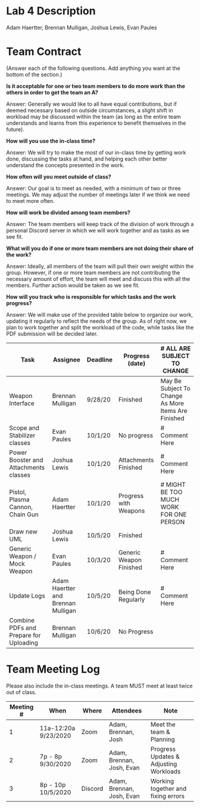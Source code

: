 # Lab 4 Description

Adam Haertter, Brennan Mulligan, Joshua Lewis, Evan Paules

# Team Contract

(Answer each of the following questions. Add anything you want at the bottom of
the section.)

**Is it acceptable for one or two team members to do more work than the others
in order to get the team an A?**

Answer: Generally we would like to all have equal contributions, but if deemed 
necessary based on outside circumstances, a slight shift in workload may be 
discussed within the team (as long as the entire team understands and learns 
from this experience to benefit themselves in the future).

**How will you use the in-class time?**

Answer: We will try to make the most of our in-class time by getting work done,
discussing the tasks at hand, and helping each other better understand the 
concepts presented in the work.

**How often will you meet outside of class?**

Answer: Our goal is to meet as needed, with a minimum of two or three meetings.
We may adjust the number of meetings later if we think we need to meet more often.

**How will work be divided among team members?**

Answer: The team members will keep track of the division of work through a 
personal Discord server in which we will work together and as tasks as we see fit.

**What will you do if one or more team members are not doing their share of the work?**

Answer: Ideally, all members of the team will pull their own weight within the group.
However, if one or more team members are not contributing the necessary amount of effort, the
team will meet and discuss this with all the members. Further action would be taken as we see fit.

**How will you track who is responsible for which tasks and the work progress?**

Answer: We will make use of the provided table below to organize our work, updating it
regularly to reflect the needs of the group. As of right now, we plan to work together and
split the workload of the code, while tasks like the PDF submission will be decided later.

| Task | Assignee | Deadline | Progress (date) | # ALL ARE SUBJECT TO CHANGE |
|---|---|---|---|---|
| Weapon Interface | Brennan Mulligan | 9/28/20 | Finished | May Be Subject To Change As More Items Are Finished |
| Scope and Stabilizer classes | Evan Paules | 10/1/20 | No progress | # Comment Here |
| Power Booster and Attachments classes | Joshua Lewis | 10/1/20 | Attachments Finished | # Comment Here |
| Pistol, Plasma Cannon, Chain Gun | Adam Haertter | 10/1/20 | Progress with Weapons | # MIGHT BE TOO MUCH WORK FOR ONE PERSON |
| Draw new UML | Joshua Lewis | 10/5/20 | Finished | |
| Generic Weapon / Mock Weapon | Evan Paules | 10/3/20 | Generic Weapon Finished | # Comment Here |
| Update Logs | Adam Haertter and Brennan Mulligan | 10/5/20 | Being Done Regularly | # Comment Here |
| Combine PDFs and Prepare for Uploading | Brennan Mulligan | 10/6/20 | No Progress |  |

 
# Team Meeting Log

Please also include the in-class meetings. A team MUST meet at least twice out
of class.

| Meeting # | When | Where | Attendees | Note |
|---|---|---|---|---|
| 1 | 11a-12:20a 9/23/2020 | Zoom | Adam, Brennan, Josh | Meet the team & Planning |
| 2 | 7p - 8p 9/30/2020 | Zoom | Adam, Brennan, Josh, Evan | Progress Updates & Adjusting Workloads |
| 3 | 8p - 10p 10/5/2020 | Discord | Adam, Brennan, Josh, Evan | Working together and fixing errors |
